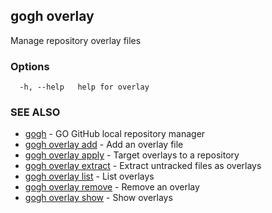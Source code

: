 ## gogh overlay

Manage repository overlay files

### Options

```
  -h, --help   help for overlay
```

### SEE ALSO

* [gogh](gogh.md)	 - GO GitHub local repository manager
* [gogh overlay add](gogh_overlay_add.md)	 - Add an overlay file
* [gogh overlay apply](gogh_overlay_apply.md)	 - Target overlays to a repository
* [gogh overlay extract](gogh_overlay_extract.md)	 - Extract untracked files as overlays
* [gogh overlay list](gogh_overlay_list.md)	 - List overlays
* [gogh overlay remove](gogh_overlay_remove.md)	 - Remove an overlay
* [gogh overlay show](gogh_overlay_show.md)	 - Show overlays

